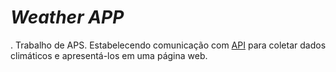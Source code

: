 # _Weather APP_

. Trabalho de APS. Estabelecendo comunicação com [API](https://openweathermap.org/api/) para coletar dados climáticos e apresentá-los em uma página web.
